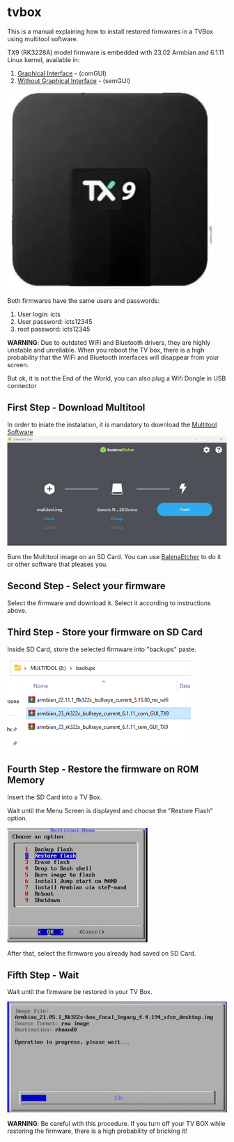 # tvbox
This is a manual explaining how to install restored firmwares in a TVBox using multitool software.

TX9 (RK3228A) model firmware is embedded with 23.02 Armbian and 6.1.11 Linux kernel, available in:
1. [Graphical Interface](https://drive.google.com/file/d/1WScjLpeaY4gGB9VgQsxyA5G8bSaFjIjr/view?usp=sharing) - (comGUI)
2. [Without Graphical Interface](https://drive.google.com/file/d/1WTwA866K6kwnVr9iloqpN70HUFS1rT9_/view?usp=sharing) - (semGUI)


![TX9](./images/tx9_model2.png)

Both firmwares have the same users and passwords:
1. User login: icts
2. User password: icts12345
3. root password: icts12345

**WARNING**: Due to outdated WiFi and Bluetooth drivers, they are highly unstable and unreliable. When you reboot the TV box, there is a high probability that the WiFi and Bluetooth interfaces will disappear from your screen. 

But ok, it is not the End of the World, you can also plug a Wifi Dongle in USB connector

## First Step - Download Multitool
In order to iniate the instalation, it is mandatory to download the [Multitool Software](https://users.armbian.com/jock/rk322x/multitool/multitool.img.xz) 
![BalenaEtcher](./images/balenaetcher.png)


Burn the Multitool image on an SD Card. You can use [BalenaEtcher](https://etcher.balena.io/) to do it or other software that pleases you.

## Second Step - Select your firmware

Select the firmware and download it. Select it according to instructions above.

## Third Step - Store your firmware on SD Card

Inside SD Card, store the selected firmware into "backups" paste.

![Backups paste](./images/multitool_backups1.png)

## Fourth Step - Restore the firmware on ROM Memory 

Insert the SD Card into a TV Box. 

Wait until the Menu Screen is displayed and choose the "Restore Flash" option. 

![Restore Screen](./images/restore_screen.png)

After that, select the firmware you already had saved on SD Card.

## Fifth Step - Wait

Wait until the firmware be restored in your TV Box.

![Restoring Screen](./images/restoring_screen.png)

**WARNING**: Be careful with this procedure. If you turn off your TV BOX while restoring the firmware, there is a high probability of bricking it!

